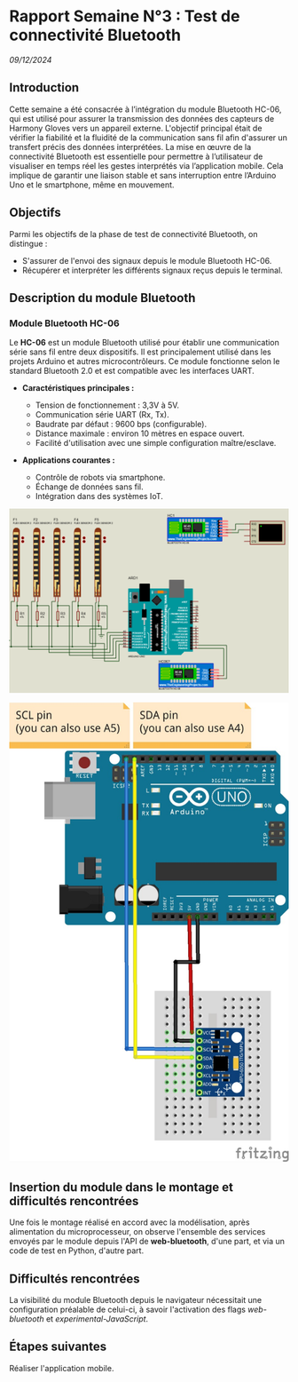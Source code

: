 # Rapport Semaine N°3 : Test de connectivité Bluetooth  
_09/12/2024_

## Introduction
Cette semaine a été consacrée à l’intégration du module Bluetooth HC-06, qui est utilisé pour assurer la transmission des données des capteurs de Harmony Gloves vers un appareil externe. L'objectif principal était de vérifier la fiabilité et la fluidité de la communication sans fil afin d'assurer un transfert précis des données interprétées. La mise en œuvre de la connectivité Bluetooth est essentielle pour permettre à l’utilisateur de visualiser en temps réel les gestes interprétés via l’application mobile. Cela implique de garantir une liaison stable et sans interruption entre l’Arduino Uno et le smartphone, même en mouvement.

## Objectifs
Parmi les objectifs de la phase de test de connectivité Bluetooth, on distingue :

- S'assurer de l'envoi des signaux depuis le module Bluetooth HC-06.
- Récupérer et interpréter les différents signaux reçus depuis le terminal.

## Description du module Bluetooth

### Module Bluetooth HC-06
Le **HC-06** est un module Bluetooth utilisé pour établir une communication série sans fil entre deux dispositifs. Il est principalement utilisé dans les projets Arduino et autres microcontrôleurs. Ce module fonctionne selon le standard Bluetooth 2.0 et est compatible avec les interfaces UART.

- **Caractéristiques principales :**
  - Tension de fonctionnement : 3,3V à 5V.
  - Communication série UART (Rx, Tx).
  - Baudrate par défaut : 9600 bps (configurable).
  - Distance maximale : environ 10 mètres en espace ouvert.
  - Facilité d'utilisation avec une simple configuration maître/esclave.

- **Applications courantes :**
  - Contrôle de robots via smartphone.
  - Échange de données sans fil.
  - Intégration dans des systèmes IoT.

![Prototype avec Connexion Bluetooth](/images/ElectroProteus2.PNG)

![Prototype avec Gyroscope](/images/gyr.jpg)

## Insertion du module dans le montage et difficultés rencontrées
Une fois le montage réalisé en accord avec la modélisation, après alimentation du microprocesseur, on observe l'ensemble des services envoyés par le module depuis l'API de **web-bluetooth**, d'une part, et via un code de test en Python, d'autre part.

## Difficultés rencontrées
La visibilité du module Bluetooth depuis le navigateur nécessitait une configuration préalable de celui-ci, à savoir l'activation des flags *web-bluetooth* et *experimental-JavaScript*.

## Étapes suivantes
Réaliser l'application mobile.
